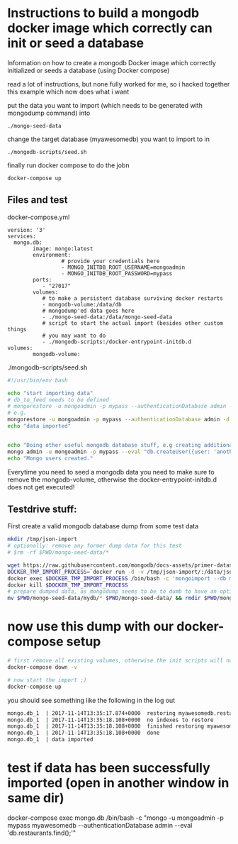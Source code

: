 # Instructions to build a mongodb docker image which correctly can init or seed a database
Information on how to create a mongodb Docker image which correctly initialized or seeds a database (using Docker compose)

read a lot of instructions, but none fully worked for me, so i hacked together this example which now does what i want

put the data you want to import (which needs to be generated with mongodump command) into
```
./mongo-seed-data
```
change the target database (myawesomedb) you want to import to in
```
./mongodb-scripts/seed.sh

```

finally run docker compose to do the jobn
```
docker-compose up
```




## Files and test

docker-compose.yml

```
version: '3'
services:
  mongo.db:
        image: mongo:latest
        environment:
                 # provide your credentials here
                 - MONGO_INITDB_ROOT_USERNAME=mongoadmin
                 - MONGO_INITDB_ROOT_PASSWORD=mypass
        ports:
           - "27017"
        volumes:
           # to make a persistent database surviving docker restarts
           - mongodb-volume:/data/db
           # mongodump'ed data goes here
           - ./mongo-seed-data:/data/mongo-seed-data
           # script to start the actual import (besides other custom things
           # you may want to do
           - ./mongodb-scripts:/docker-entrypoint-initdb.d
volumes:
        mongodb-volume:
```

./mongodb-scripts/seed.sh

```bash
#!/usr/bin/env bash

echo "start importing data"
# db_to_feed needs to be defined
# mongorestore -u mongoadmin -p mypass --authenticationDatabase admin -d db_to_feed ./mongo-seed-data
# e.g.
mongorestore -u mongoadmin -p mypass --authenticationDatabase admin -d myawesomedb /data/mongo-seed-data
echo "data imported"


echo "Doing other useful mongodb database stuff, e.g creating additional mongo users..."
mongo admin -u mongoadmin -p mypass --eval "db.createUser({user: 'another_user', pwd: 'reallysecret', roles: [{role: 'readWrite', db: 'myawesomedb'}]});"
echo "Mongo users created."

```


Everytime you need to seed a mongodb data you need to make sure to remove the 
mongodb-volume, otherwise the docker-entrypoint-initdb.d does not get executed!

## Testdrive stuff:

First create a valid mongodb database dump from some test data
```bash
mkdir /tmp/json-import
# optionally: remove any former dump data for this test
# $rm -rf $PWD/mongo-seed-data/*

wget https://raw.githubusercontent.com/mongodb/docs-assets/primer-dataset/primer-dataset.json -P /tmp/json-import
DOCKER_TMP_IMPORT_PROCESS=`docker run -d -v /tmp/json-import/:/data/json-import -v $PWD/mongo-seed-data/:/data/json-export mongo:latest`
docker exec $DOCKER_TMP_IMPORT_PROCESS /bin/bash -c 'mongoimport --db mydb --collection restaurants --drop --file /data/json-import/primer-dataset.json; mongodump -d mydb -o /data/json-export/'
docker kill $DOCKER_TMP_IMPORT_PROCESS
# prepare dumped data, as mongodump seems to be to dumb to have an option for this (create dump without creating the parent db dir)
mv $PWD/mongo-seed-data/mydb/* $PWD/mongo-seed-data/ && rmdir $PWD/mongo-seed-data/mydb
```

# now use this dump with our docker-compose setup
```bash
# first remove all existing volumes, otherwise the init scripts will not fire!, do this every time you need to init something new
docker-compose down -v

# now start the import ;)
docker-compose up
```
you should see something like the following in the log out
```bash
mongo.db_1  | 2017-11-14T13:35:17.874+0000	restoring myawesomedb.restaurants from /data/mongo-seed-data/restaurants.bson
mongo.db_1  | 2017-11-14T13:35:18.108+0000	no indexes to restore
mongo.db_1  | 2017-11-14T13:35:18.108+0000	finished restoring myawesomedb.restaurants (25359 documents)
mongo.db_1  | 2017-11-14T13:35:18.108+0000	done
mongo.db_1  | data imported

```

# test if data has been successfully imported (open in another window in same dir) 
docker-compose exec mongo.db /bin/bash -c "mongo -u mongoadmin -p mypass  myawesomedb --authenticationDatabase admin --eval 'db.restaurants.find();'"
```




